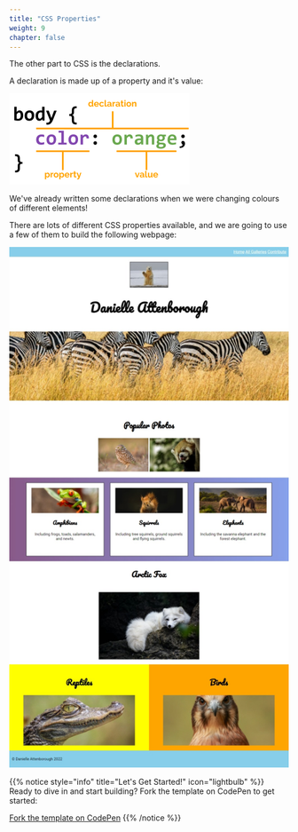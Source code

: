 ```yaml
---
title: "CSS Properties"
weight: 9
chapter: false
---
```


The other part to CSS is the declarations.

A declaration is made up of a property and it's value:

![Annotated CSS declaration.](../images/css_declaration.png)

We've already written some declarations when we were changing colours of different elements!

There are lots of different CSS properties available, and we are going to use a few of them to build the following webpage:

![Screenshot of completed webpage.](../images/animals_complete.jpeg)

{{% notice style="info" title="Let's Get Started!" icon="lightbulb" %}}
Ready to dive in and start building? Fork the template on CodePen to get started:

[Fork the template on CodePen](https://codepen.io/shecodesaus/pen/JjOezbg)
{{% /notice %}}
